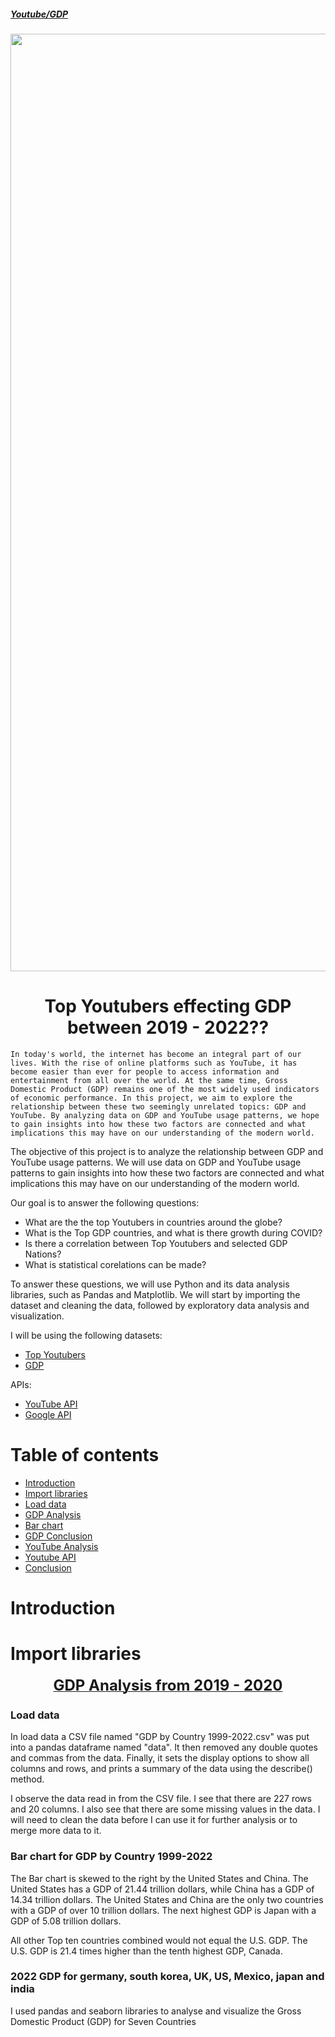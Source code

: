 ##### [Youtube/GDP](Top)

<img src=https://i.imgur.com/ACFFpv2.png width=1500 class="center">
<h1 align="center">Top Youtubers effecting GDP between 2019 - 2022??</h1>
    
    In today's world, the internet has become an integral part of our lives. With the rise of online platforms such as YouTube, it has become easier than ever for people to access information and entertainment from all over the world. At the same time, Gross Domestic Product (GDP) remains one of the most widely used indicators of economic performance. In this project, we aim to explore the relationship between these two seemingly unrelated topics: GDP and YouTube. By analyzing data on GDP and YouTube usage patterns, we hope to gain insights into how these two factors are connected and what implications this may have on our understanding of the modern world.

The objective of this project is to analyze the relationship between GDP and YouTube usage patterns. We will use data on GDP and YouTube usage patterns to gain insights into how these two factors are connected and what implications this may have on our understanding of the modern world.

Our goal is to answer the following questions:

- What are the the top Youtubers in countries around the globe?
- What is the Top GDP countries, and what is there growth during COVID?
- Is there a correlation between Top Youtubers and selected GDP Nations?
- What is statistical corelations can be made?

To answer these questions, we will use Python and its data analysis libraries, such as Pandas and Matplotlib. We will start by importing the dataset and cleaning the data, followed by exploratory data analysis and visualization.

I will be using the following datasets: 
- [Top Youtubers](https://www.kaggle.com/mdhrumil/top-5000-youtube-channels-data-from-socialblade)
- [GDP](https://www.kaggle.com/fernandol/countries-of-the-world)

APIs:
- [YouTube API](https://developers.google.com/youtube/v3/docs/channels/list)
- [Google API](https://console.cloud.google.com/apis/library/youtube.googleapis.com)


# Table of contents <a class='anchor' id='top'>
- [Introduction](#Introduction)
- [Import libraries](#import)
- [Load data](#load_data)
- [GDP Analysis](#gdpproject)
- [Bar chart](#bar_chart)
- [GDP Conclusion](#geo)
- [YouTube Analysis](#Analysis)
- [Youtube API](#YouTube)
- [Conclusion](#Conclusion)

# Introduction  <a class='anchor' id='Introduction'>

# Import libraries <a class='anchor' id='import'>


<p align="center">
  <b><u><span style="font-size: 24px">
  GDP Analysis from 2019 - 2020<a class='anchor' id='gdpproject'></span></u></b><br>
</p>

### Load data <a class='anchor' id='load_data'>

In load data a CSV file named "GDP by Country 1999-2022.csv" was put into a pandas dataframe named "data". It then removed any double quotes and commas from the data. Finally, it sets the display options to show all columns and rows, and prints a summary of the data using the describe() method.

I observe the data read in from the CSV file. I see that there are 227 rows and 20 columns. I also see that there are some missing values in the data. I will need to clean the data before I can use it for further analysis or to merge more data to it.
    
### Bar chart for GDP by Country 1999-2022

The Bar chart is skewed to the right by the United States and China. The United States has a GDP of 21.44 trillion dollars, while China has a GDP of 14.34 trillion dollars. The United States and China are the only two countries with a GDP of over 10 trillion dollars. The next highest GDP is Japan with a GDP of 5.08 trillion dollars.

All other Top ten countries combined would not equal the U.S. GDP. The U.S. GDP is 21.4 times higher than the tenth highest GDP, Canada.

### 2022 GDP for germany, south korea, UK, US, Mexico, japan and india

 I used pandas and seaborn libraries to analyse and visualize the Gross Domestic Product (GDP) for Seven Countries